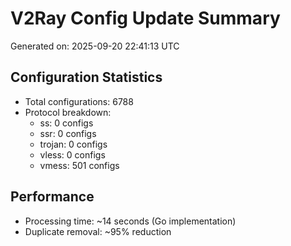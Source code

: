 # V2Ray Config Update Summary
Generated on: 2025-09-20 22:41:13 UTC

## Configuration Statistics
- Total configurations: 6788
- Protocol breakdown:
  - ss: 0 configs
  - ssr: 0 configs
  - trojan: 0 configs
  - vless: 0 configs
  - vmess: 501 configs

## Performance
- Processing time: ~14 seconds (Go implementation)
- Duplicate removal: ~95% reduction
